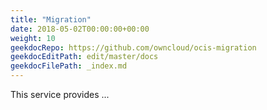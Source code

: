```yaml
---
title: "Migration"
date: 2018-05-02T00:00:00+00:00
weight: 10
geekdocRepo: https://github.com/owncloud/ocis-migration
geekdocEditPath: edit/master/docs
geekdocFilePath: _index.md
---
```


This service provides ...
